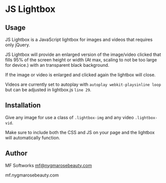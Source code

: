 # JS Lightbox

## Usage

JS Lightbox is a JavaScript lightbox for images and videos that requires only jQuery.

JS Lightbox will provide an enlarged version of the image/video clicked that fills 95% of the screen height or width (At max, scaling to not be too large for device.) with an transparent black background.

If the image or video is enlarged and clicked again the lightbox will close.

Videos are currently set to autoplay with `autoplay webkit-playsinline loop` but can be adjusted in lightbox.js `line 29`.

## Installation

Give any image for use a class of `.lightbox-img` and any video `.lightbox-vid`.

Make sure to include both the CSS and JS on your page and the lightbox will automatically function.

## Author

MF Softworks <mf@nygmarosebeauty.com>

mf.nygmarosebeauty.com